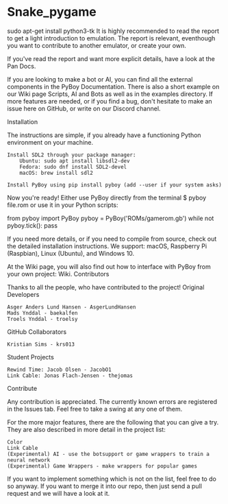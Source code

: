 # Snake_pygame
sudo apt-get install python3-tk
It is highly recommended to read the report to get a light introduction to  emulation. The report is relevant, eventhough you want to contribute to another emulator, or create your own.

If you've read the report and want more explicit details, have a look at the Pan Docs.

If you are looking to make a bot or AI, you can find all the external components in the PyBoy Documentation. There is also a short example on our Wiki page Scripts, AI and Bots as well as in the examples directory. If more features are needed, or if you find a bug, don't hesitate to make an issue here on GitHub, or write on our Discord channel.


Installation

The instructions are simple, if you already have a functioning Python environment on your machine.

    Install SDL2 through your package manager:
        Ubuntu: sudo apt install libsdl2-dev
        Fedora: sudo dnf install SDL2-devel
        macOS: brew install sdl2

    Install PyBoy using pip install pyboy (add --user if your system asks)

Now you're ready! Either use PyBoy directly from the terminal $ pyboy file.rom or use it in your Python scripts:

from pyboy import PyBoy
pyboy = PyBoy('ROMs/gamerom.gb')
while not pyboy.tick():
    pass

If you need more details, or if you need to compile from source, check out the detailed installation instructions. We support: macOS, Raspberry Pi (Raspbian), Linux (Ubuntu), and Windows 10.

At the Wiki page, you will also find out how to interface with PyBoy from your own project: Wiki.
Contributors

Thanks to all the people, who have contributed to the project!
Original Developers

    Asger Anders Lund Hansen - AsgerLundHansen
    Mads Ynddal - baekalfen
    Troels Ynddal - troelsy

GitHub Collaborators

    Kristian Sims - krs013

Student Projects

    Rewind Time: Jacob Olsen - JacobO1
    Link Cable: Jonas Flach-Jensen - thejomas

Contribute

Any contribution is appreciated. The currently known errors are registered in the Issues tab. Feel free to take a swing at any one of them.

For the more major features, there are the following that you can give a try. They are also described in more detail in the project list:

    Color
    Link Cable
    (Experimental) AI - use the botsupport or game wrappers to train a neural network
    (Experimental) Game Wrappers - make wrappers for popular games

If you want to implement something which is not on the list, feel free to do so anyway. If you want to merge it into our repo, then just send a pull request and we will have a look at it.
